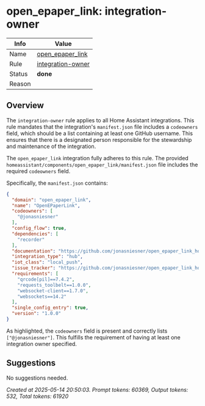# open_epaper_link: integration-owner

| Info   | Value                                                                    |
|--------|--------------------------------------------------------------------------|
| Name   | [open_epaper_link](https://www.home-assistant.io/integrations/open_epaper_link/) |
| Rule   | [integration-owner](https://developers.home-assistant.io/docs/core/integration-quality-scale/rules/integration-owner)                                                     |
| Status | **done**                                                                 |
| Reason |                                                                          |

## Overview

The `integration-owner` rule applies to all Home Assistant integrations. This rule mandates that the integration's `manifest.json` file includes a `codeowners` field, which should be a list containing at least one GitHub username. This ensures that there is a designated person responsible for the stewardship and maintenance of the integration.

The `open_epaper_link` integration fully adheres to this rule. The provided `homeassistant/components/open_epaper_link/manifest.json` file includes the required `codeowners` field.

Specifically, the `manifest.json` contains:
```json
{
  "domain": "open_epaper_link",
  "name": "OpenEPaperLink",
  "codeowners": [
    "@jonasniesner"
  ],
  "config_flow": true,
  "dependencies": [
    "recorder"
  ],
  "documentation": "https://github.com/jonasniesner/open_epaper_link_homeassistant",
  "integration_type": "hub",
  "iot_class": "local_push",
  "issue_tracker": "https://github.com/jonasniesner/open_epaper_link_homeassistant/issues",
  "requirements": [
    "qrcode[pil]==7.4.2",
    "requests_toolbelt==1.0.0",
    "websocket-client==1.7.0",
    "websockets==14.2"
  ],
  "single_config_entry": true,
  "version": "1.0.0"
}
```
As highlighted, the `codeowners` field is present and correctly lists `["@jonasniesner"]`. This fulfills the requirement of having at least one integration owner specified.

## Suggestions

No suggestions needed.

_Created at 2025-05-14 20:50:03. Prompt tokens: 60369, Output tokens: 532, Total tokens: 61920_

